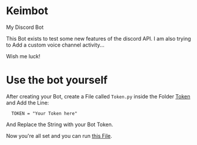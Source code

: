 # Keimbot
  My Discord Bot

  This Bot exists to test some new features of the discord API. I am also trying to Add a custom voice channel activity...

  Wish me luck!

# Use the bot yourself

  After creating your Bot, create a File called `Token.py` inside the Folder [Token](/Token/) and Add the Line:
  
      TOKEN = "Your Token here"

  And Replace the String with your Bot Token.

  Now you're all set and you can run [this File](/Main.py).
